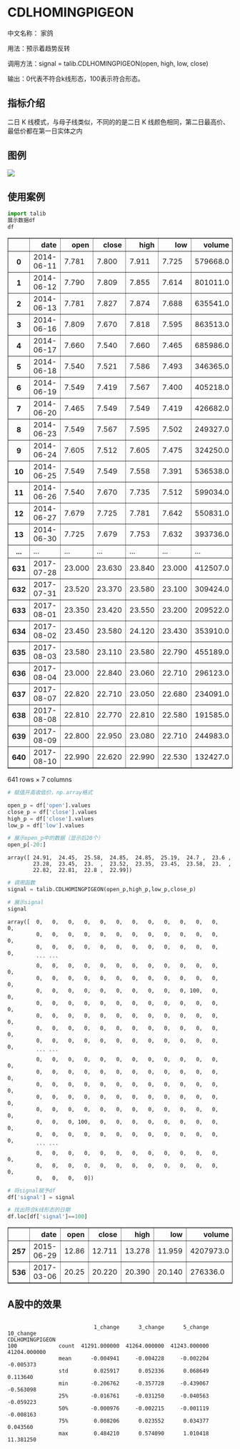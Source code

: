 # CDLHOMINGPIGEON

中文名称： 家鸽

用法：预示着趋势反转

调用方法：signal = talib.CDLHOMINGPIGEON(open, high, low, close)

输出：0代表不符合k线形态，100表示符合形态。

## 指标介绍

二日 K 线模式，与母子线类似，不同的的是二日 K 线颜色相同，第二日最高价、最低价都在第一日实体之内

## 图例
![](/assets/homingpigeon.png)

## 使用案例

```python
import talib
展示数据df
df
```




<div>
<table border="1" class="dataframe">
  <thead>
    <tr style="text-align: right;">
      <th></th>
      <th>date</th>
      <th>open</th>
      <th>close</th>
      <th>high</th>
      <th>low</th>
      <th>volume</th>
      <th>code</th>
    </tr>
  </thead>
  <tbody>
    <tr>
      <th>0</th>
      <td>2014-06-11</td>
      <td>7.781</td>
      <td>7.800</td>
      <td>7.911</td>
      <td>7.725</td>
      <td>579668.0</td>
      <td>000002</td>
    </tr>
    <tr>
      <th>1</th>
      <td>2014-06-12</td>
      <td>7.790</td>
      <td>7.809</td>
      <td>7.855</td>
      <td>7.614</td>
      <td>801011.0</td>
      <td>000002</td>
    </tr>
    <tr>
      <th>2</th>
      <td>2014-06-13</td>
      <td>7.781</td>
      <td>7.827</td>
      <td>7.874</td>
      <td>7.688</td>
      <td>635541.0</td>
      <td>000002</td>
    </tr>
    <tr>
      <th>3</th>
      <td>2014-06-16</td>
      <td>7.809</td>
      <td>7.670</td>
      <td>7.818</td>
      <td>7.595</td>
      <td>863513.0</td>
      <td>000002</td>
    </tr>
    <tr>
      <th>4</th>
      <td>2014-06-17</td>
      <td>7.660</td>
      <td>7.540</td>
      <td>7.660</td>
      <td>7.465</td>
      <td>685986.0</td>
      <td>000002</td>
    </tr>
    <tr>
      <th>5</th>
      <td>2014-06-18</td>
      <td>7.540</td>
      <td>7.521</td>
      <td>7.586</td>
      <td>7.493</td>
      <td>346365.0</td>
      <td>000002</td>
    </tr>
    <tr>
      <th>6</th>
      <td>2014-06-19</td>
      <td>7.549</td>
      <td>7.419</td>
      <td>7.567</td>
      <td>7.400</td>
      <td>405218.0</td>
      <td>000002</td>
    </tr>
    <tr>
      <th>7</th>
      <td>2014-06-20</td>
      <td>7.465</td>
      <td>7.549</td>
      <td>7.549</td>
      <td>7.419</td>
      <td>426682.0</td>
      <td>000002</td>
    </tr>
    <tr>
      <th>8</th>
      <td>2014-06-23</td>
      <td>7.549</td>
      <td>7.567</td>
      <td>7.595</td>
      <td>7.502</td>
      <td>249327.0</td>
      <td>000002</td>
    </tr>
    <tr>
      <th>9</th>
      <td>2014-06-24</td>
      <td>7.605</td>
      <td>7.512</td>
      <td>7.605</td>
      <td>7.475</td>
      <td>324250.0</td>
      <td>000002</td>
    </tr>
    <tr>
      <th>10</th>
      <td>2014-06-25</td>
      <td>7.549</td>
      <td>7.549</td>
      <td>7.558</td>
      <td>7.391</td>
      <td>536538.0</td>
      <td>000002</td>
    </tr>
    <tr>
      <th>11</th>
      <td>2014-06-26</td>
      <td>7.540</td>
      <td>7.670</td>
      <td>7.735</td>
      <td>7.512</td>
      <td>599034.0</td>
      <td>000002</td>
    </tr>
    <tr>
      <th>12</th>
      <td>2014-06-27</td>
      <td>7.679</td>
      <td>7.725</td>
      <td>7.781</td>
      <td>7.642</td>
      <td>550831.0</td>
      <td>000002</td>
    </tr>
    <tr>
      <th>13</th>
      <td>2014-06-30</td>
      <td>7.725</td>
      <td>7.679</td>
      <td>7.753</td>
      <td>7.632</td>
      <td>393736.0</td>
      <td>000002</td>
    </tr>
    <tr>
      <th>...</th>
      <td>...</td>
      <td>...</td>
      <td>...</td>
      <td>...</td>
      <td>...</td>
      <td>...</td>
      <td>...</td>
    </tr>
    <tr>
      <th>631</th>
      <td>2017-07-28</td>
      <td>23.000</td>
      <td>23.630</td>
      <td>23.840</td>
      <td>23.000</td>
      <td>412507.0</td>
      <td>000002</td>
    </tr>
    <tr>
      <th>632</th>
      <td>2017-07-31</td>
      <td>23.520</td>
      <td>23.370</td>
      <td>23.580</td>
      <td>23.100</td>
      <td>309424.0</td>
      <td>000002</td>
    </tr>
    <tr>
      <th>633</th>
      <td>2017-08-01</td>
      <td>23.350</td>
      <td>23.420</td>
      <td>23.550</td>
      <td>23.200</td>
      <td>209522.0</td>
      <td>000002</td>
    </tr>
    <tr>
      <th>634</th>
      <td>2017-08-02</td>
      <td>23.450</td>
      <td>23.580</td>
      <td>24.120</td>
      <td>23.430</td>
      <td>353910.0</td>
      <td>000002</td>
    </tr>
    <tr>
      <th>635</th>
      <td>2017-08-03</td>
      <td>23.580</td>
      <td>23.110</td>
      <td>23.580</td>
      <td>22.790</td>
      <td>455189.0</td>
      <td>000002</td>
    </tr>
    <tr>
      <th>636</th>
      <td>2017-08-04</td>
      <td>23.000</td>
      <td>22.840</td>
      <td>23.060</td>
      <td>22.710</td>
      <td>296123.0</td>
      <td>000002</td>
    </tr>
    <tr>
      <th>637</th>
      <td>2017-08-07</td>
      <td>22.820</td>
      <td>22.710</td>
      <td>23.050</td>
      <td>22.680</td>
      <td>234091.0</td>
      <td>000002</td>
    </tr>
    <tr>
      <th>638</th>
      <td>2017-08-08</td>
      <td>22.810</td>
      <td>22.770</td>
      <td>22.810</td>
      <td>22.580</td>
      <td>191585.0</td>
      <td>000002</td>
    </tr>
    <tr>
      <th>639</th>
      <td>2017-08-09</td>
      <td>22.800</td>
      <td>22.950</td>
      <td>23.080</td>
      <td>22.710</td>
      <td>244983.0</td>
      <td>000002</td>
    </tr>
    <tr>
      <th>640</th>
      <td>2017-08-10</td>
      <td>22.990</td>
      <td>22.620</td>
      <td>22.990</td>
      <td>22.530</td>
      <td>132427.0</td>
      <td>000002</td>
    </tr>
  </tbody>
</table>
<p>641 rows × 7 columns</p>
</div>




```python
# 赋值开高收低价，np.array格式

open_p = df['open'].values
close_p = df['close'].values
high_p = df['close'].values
low_p = df['low'].values

# 展示open_p中的数据（显示后20个）
open_p[-20:]
```




    array([ 24.91,  24.45,  25.58,  24.85,  24.85,  25.19,  24.7 ,  23.6 ,
            23.28,  23.45,  23.  ,  23.52,  23.35,  23.45,  23.58,  23.  ,
            22.82,  22.81,  22.8 ,  22.99])




```python
# 调用函数
signal = talib.CDLHOMINGPIGEON(open_p,high_p,low_p,close_p)

# 展示signal
signal
```




    array([  0,   0,   0,   0,   0,   0,   0,   0,   0,   0,   0,   0,   0,
             0,   0,   0,   0,   0,   0,   0,   0,   0,   0,   0,   0,   0,
             0,   0,   0,   0,   0,   0,   0,   0,   0,   0,   0,   0,   0,
             ``` ```
             0,   0,   0,   0,   0,   0,   0,   0,   0,   0,   0,   0,   0,
             0,   0,   0,   0,   0,   0,   0,   0,   0,   0,   0,   0,   0,
             0,   0,   0,   0,   0,   0,   0,   0,   0,   0, 100,   0,   0,
             0,   0,   0,   0,   0,   0,   0,   0,   0,   0,   0,   0,   0,
             0,   0,   0,   0,   0,   0,   0,   0,   0,   0,   0,   0,   0,
             0,   0,   0,   0,   0,   0,   0,   0,   0,   0,   0,   0,   0,
             0,   0,   0,   0,   0,   0,   0,   0,   0,   0,   0,   0,   0,
             ``` ```
             0,   0,   0,   0,   0,   0,   0,   0,   0,   0,   0,   0,   0,
             0,   0,   0,   0,   0,   0,   0,   0,   0,   0,   0,   0,   0,
             0,   0,   0,   0,   0,   0,   0,   0,   0,   0,   0,   0,   0,
             0,   0,   0,   0,   0,   0,   0,   0,   0,   0,   0,   0,   0,
             0,   0,   0,   0,   0,   0,   0,   0,   0,   0,   0,   0,   0,
             0,   0,   0, 100,   0,   0,   0,   0,   0,   0,   0,   0,   0,
             0,   0,   0,   0,   0,   0,   0,   0,   0,   0,   0,   0,   0,
             ``` ```
             0,   0,   0,   0,   0,   0,   0,   0,   0,   0,   0,   0,   0,
             0,   0,   0,   0,   0,   0,   0,   0,   0,   0,   0,   0,   0,
             0,   0,   0,   0])




```python
# 将signal赋予df
df['signal'] = signal
```


```python
# 找出符合k线形态的日期
df.loc[df['signal']==100]
```




<div>
<table border="1" class="dataframe">
  <thead>
    <tr style="text-align: right;">
      <th></th>
      <th>date</th>
      <th>open</th>
      <th>close</th>
      <th>high</th>
      <th>low</th>
      <th>volume</th>
      <th>code</th>
      <th>signal</th>
    </tr>
  </thead>
  <tbody>
    <tr>
      <th>257</th>
      <td>2015-06-29</td>
      <td>12.86</td>
      <td>12.711</td>
      <td>13.278</td>
      <td>11.959</td>
      <td>4207973.0</td>
      <td>000002</td>
      <td>100</td>
    </tr>
    <tr>
      <th>536</th>
      <td>2017-03-06</td>
      <td>20.25</td>
      <td>20.220</td>
      <td>20.390</td>
      <td>20.140</td>
      <td>276336.0</td>
      <td>000002</td>
      <td>100</td>
    </tr>
  </tbody>
</table>
</div>


## A股中的效果


```python

```

                               1_change      3_change      5_change     10_change
    CDLHOMINGPIGEON                                                              
    100             count  41291.000000  41264.000000  41243.000000  41204.000000
                    mean      -0.004941     -0.004228     -0.002204     -0.005373
                    std        0.025917      0.052336      0.068649      0.113640
                    min       -0.206762     -0.357728     -0.439067     -0.563098
                    25%       -0.016761     -0.031250     -0.040563     -0.059223
                    50%       -0.000976     -0.002215     -0.001119     -0.008163
                    75%        0.008206      0.023552      0.034377      0.043560
                    max        0.484210      0.574090      1.010418     11.381250
    


```python

```
